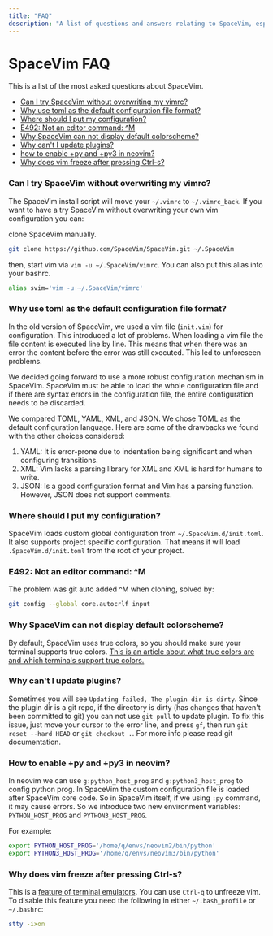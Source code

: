```yaml
---
title: "FAQ" 
description: "A list of questions and answers relating to SpaceVim, especially those most asked in the SpaceVim community" 
---
```


# SpaceVim FAQ

This is a list of the most asked questions about SpaceVim.

<!-- vim-markdown-toc GFM -->

- [Can I try SpaceVim without overwriting my vimrc?](#can-i-try-spacevim-without-overwriting-my-vimrc)
- [Why use toml as the default configuration file format?](#why-use-toml-as-the-default-configuration-file-format)
- [Where should I put my configuration?](#where-should-i-put-my-configuration)
- [E492: Not an editor command: ^M](#e492-not-an-editor-command-m)
- [Why SpaceVim can not display default colorscheme?](#why-spacevim-can-not-display-default-colorscheme)
- [Why can't I update plugins?](#why-cant-i-update-plugins)
- [how to enable +py and +py3 in neovim?](#how-to-enable-py-and-py3-in-neovim)
- [Why does vim freeze after pressing Ctrl-s?](#why-does-vim-freeze-after-pressing-ctrl-s)

<!-- vim-markdown-toc -->

### Can I try SpaceVim without overwriting my vimrc?

The SpaceVim install script will move your `~/.vimrc` to `~/.vimrc_back`. If you want to have a try SpaceVim without
overwriting your own vim configuration you can:

clone SpaceVim manually.

```sh
git clone https://github.com/SpaceVim/SpaceVim.git ~/.SpaceVim
```

then, start vim via `vim -u ~/.SpaceVim/vimrc`. You can also put this alias into your bashrc.

```sh
alias svim='vim -u ~/.SpaceVim/vimrc'
```
### Why use toml as the default configuration file format?

In the old version of SpaceVim, we used a vim file (`init.vim`) for configuration. This introduced a lot of problems.
When loading a vim file the file content is executed line by line. This means that when there was an error the content
before the error was still executed. This led to unforeseen problems.

We decided going forward to use a more robust configuration mechanism in SpaceVim. SpaceVim must be able to load the
whole configuration file and if there are syntax errors in the configuration file, the entire configuration needs to
be discarded.

We compared TOML, YAML, XML, and JSON. We chose TOML as the default configuration language. Here are some of the 
drawbacks we found with the other choices considered:

1.  YAML: It is error-prone due to indentation being significant and when configuring transitions.
2.  XML: Vim lacks a parsing library for XML and XML is hard for humans to write.
3.  JSON: Is a good configuration format and Vim has a parsing function. However, JSON does not support comments.

### Where should I put my configuration?

SpaceVim loads custom global configuration from `~/.SpaceVim.d/init.toml`. It also supports project specific configuration.
That means it will load `.SpaceVim.d/init.toml` from the root of your project.

### E492: Not an editor command: ^M

The problem was git auto added ^M when cloning, solved by:

```sh
git config --global core.autocrlf input
```

### Why SpaceVim can not display default colorscheme?

By default, SpaceVim uses true colors, so you should make sure your terminal supports true colors. [This is an article about
what true colors are and which terminals support true colors.](https://gist.github.com/XVilka/8346728)

### Why can't I update plugins?

Sometimes you will see `Updating failed, The plugin dir is dirty`. Since the plugin dir is a git repo, if the
directory is dirty (has changes that haven't been committed to git) you can not use `git pull` to update plugin. To fix this
issue, just move your cursor to the error line, and press `gf`, then run `git reset --hard HEAD` or `git checkout .`. For
more info please read git documentation.

### How to enable +py and +py3 in neovim?

In neovim we can use `g:python_host_prog` and `g:python3_host_prog` to config python prog. In SpaceVim
the custom configuration file is loaded after SpaceVim core code. So in SpaceVim itself, if we using `:py` command, it may cause errors.
So we introduce two new environment variables: `PYTHON_HOST_PROG` and `PYTHON3_HOST_PROG`.

For example:

```sh
export PYTHON_HOST_PROG='/home/q/envs/neovim2/bin/python'
export PYTHON3_HOST_PROG='/home/q/envs/neovim3/bin/python'
```

### Why does vim freeze after pressing Ctrl-s?

This is a [feature of terminal emulators](https://unix.stackexchange.com/a/137846). You can use `Ctrl-q` to unfreeze vim. To disable
this feature you need the following in either `~/.bash_profile` or `~/.bashrc`:

```sh
stty -ixon
```
